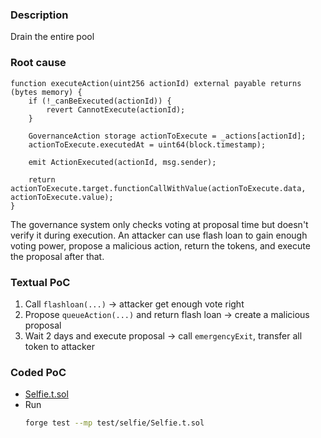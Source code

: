 ### Description

Drain the entire pool

### Root cause

```solidity
function executeAction(uint256 actionId) external payable returns (bytes memory) {
    if (!_canBeExecuted(actionId)) {
        revert CannotExecute(actionId);
    }

    GovernanceAction storage actionToExecute = _actions[actionId];
    actionToExecute.executedAt = uint64(block.timestamp);

    emit ActionExecuted(actionId, msg.sender);

    return actionToExecute.target.functionCallWithValue(actionToExecute.data, actionToExecute.value);
}
```

The governance system only checks voting at proposal time but doesn't verify it during execution. An attacker can use flash loan to gain enough voting power, propose a malicious action, return the tokens, and execute the proposal after that.

### Textual PoC

1. Call `flashloan(...)` &rarr; attacker get enough vote right
2. Propose `queueAction(...)` and return flash loan &rarr; create a malicious proposal
3. Wait 2 days and execute proposal &rarr; call `emergencyExit`, transfer all token to attacker

### Coded PoC

- [Selfie.t.sol](../../test/selfie/Selfie.t.sol)
- Run
  ```bash
  forge test --mp test/selfie/Selfie.t.sol
  ```
